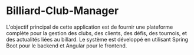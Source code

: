 # Billiard-Club-Manager
 L'objectif principal de cette application est de fournir une plateforme complète pour la gestion des clubs, des clients, des défis, des tournois, et des actualités liées au billard. Le système est développé en utilisant Spring Boot pour le backend et Angular pour le frontend.
